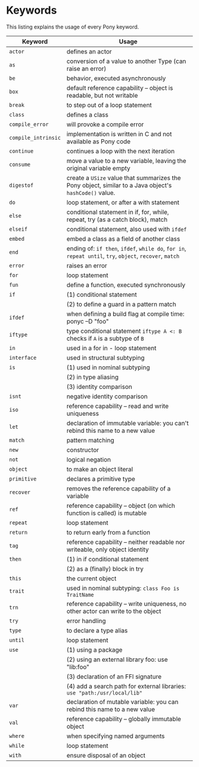 # Keywords

This listing explains the usage of every Pony keyword.

| Keyword           | Usage                                                                                                  |
| ----------------- | ------------------------------------------------------------------------------------------------------ |
| `actor`             | defines an actor                                                                                       |
| `as`                | conversion of a value to another Type (can raise an error)                                             |
| `be`                | behavior, executed asynchronously                                                                      |
| `box`               | default reference capability – object is readable, but not writable                                    |
| `break`             | to step out of a loop statement                                                                        |
| `class`             | defines a class                                                                                        |
| `compile_error`     | will provoke a compile error                                                                           |
| `compile_intrinsic` | implementation is written in C and not available as Pony code                                          |
| `continue`          | continues a loop with the next iteration                                                               |
| `consume`           | move a value to a new variable, leaving the original variable empty                                    |
| `digestof`          | create a `USize` value that summarizes the Pony object, similar to a Java object's `hashCode()` value. |
| `do`                | loop statement, or after a with statement                                                              |
| `else`              | conditional statement in if, for, while, repeat, try (as a catch block), match                         |
| `elseif`            | conditional statement, also used with `ifdef`                                                            |
| `embed`             | embed a class as a field of another class                                                              |
| `end`               | ending of: `if then`, `ifdef`, `while do`, `for in`, `repeat until`, `try`, `object`, `recover`, `match`         |
| `error`             | raises an error                                                                                        |
| `for`               | loop statement                                                                                         |
| `fun`               | define a function, executed synchronously                                                              |
| `if`                | (1) conditional statement                                                                              |
|                   | (2) to define a guard in a pattern match                                                               |
| `ifdef`             | when defining a build flag at compile time:  ponyc –D "foo"                                            |
| `iftype`            | type conditional statement `iftype A <: B` checks if `A` is a subtype of `B`                           |
| `in`                | used in a for in - loop statement                                                                      |
| `interface`         | used in structural subtyping                                                                           |
| `is`                | (1) used in nominal subtyping                                                                          |
|                   | (2) in type aliasing                                                                                   |
|                   | (3) identity comparison                                                                                |
| `isnt`              | negative identity comparison                                                                           |
| `iso`               | reference capability – read and write uniqueness                                                       |
| `let`               | declaration of immutable variable: you can't rebind this name to a new value                           |
| `match`             | pattern matching                                                                                       |
| `new`               | constructor                                                                                            |
| `not`               | logical negation                                                                                       |
| `object`            | to make an object literal                                                                              |
| `primitive`         | declares a primitive type                                                                              |
| `recover`           | removes the reference capability of a variable                                                         |
| `ref`               | reference capability – object (on which function is called) is mutable                                 |
| `repeat`            | loop statement                                                                                         |
| `return`            | to return early from a function                                                                        |
| `tag`               | reference capability – neither readable nor writeable, only object identity                            |
| `then`              | (1) in if conditional statement                                                                        |
|                   | (2) as a (finally) block in try                                                                        |
| `this`              | the current object                                                                                     |
| `trait`             | used in nominal subtyping:  `class Foo is TraitName`                                                     |
| `trn`               | reference capability – write uniqueness, no other actor can write to the object                        |
| `try`               | error handling                                                                                         |
| `type`              | to declare a type alias                                                                                |
| `until`             | loop statement                                                                                         |
| `use`               | (1) using a package                                                                                    |
|                   | (2) using an external library foo: use "lib:foo"                                                       |
|                   | (3) declaration of an FFI signature                                                                    |
|                   | (4) add a search path for external libraries: `use "path:/usr/local/lib"`                                |
| `var`               | declaration of mutable variable: you can rebind this name to a new value                               |
| `val`               | reference capability – globally immutable object                                                       |
| `where`             | when specifying named arguments                                                                        |
| `while`             | loop statement                                                                                         |
| `with`              | ensure disposal of an object                                                                           |
